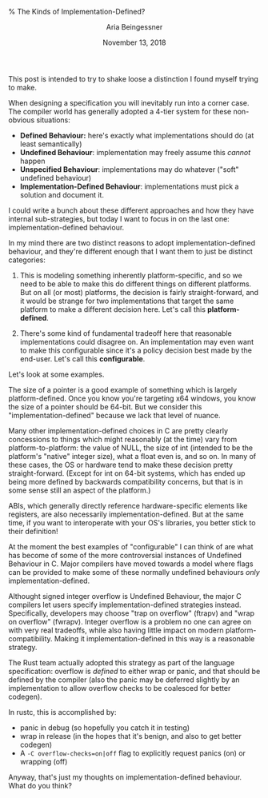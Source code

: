% The Kinds of Implementation-Defined?

<header>
    <p class="author">Aria Beingessner</p>
    <p class="date">November 13, 2018</p>
</header>

This post is intended to try to shake loose a distinction I found myself trying to make.

When designing a specification you will inevitably run into a corner case. The compiler world has generally adopted a 4-tier system for these non-obvious situations:

* **Defined Behaviour:** here's exactly what implementations should do (at least semantically)
* **Undefined Behaviour**: implementation may freely assume this *cannot* happen
* **Unspecified Behaviour**: implementations may do whatever ("soft" undefined behaviour)
* **Implementation-Defined Behaviour**: implementations must pick a solution and document it.

I could write a bunch about these different approaches and how they have internal sub-strategies, but today I want to focus in on the last one: implementation-defined behaviour.

In my mind there are two distinct reasons to adopt implementation-defined behaviour, and they're different enough that I want them to just be distinct categories:

1. This is modeling something inherently platform-specific, and so we need to be able to make this do different things on different platforms. But on all (or most) platforms, the decision is fairly straight-forward, and it would be strange for two implementations that target the same platform to make a different decision here. Let's call this **platform-defined**.

2. There's some kind of fundamental tradeoff here that reasonable implementations could disagree on. An implementation may even want to make this configurable since it's a policy decision best made by the end-user. Let's call this **configurable**.

Let's look at some examples.

The size of a pointer is a good example of something which is largely platform-defined. Once you know you're targeting x64 windows, you know the size of a pointer should be 64-bit. But we consider this "implementation-defined" because we lack that level of nuance.

Many other implementation-defined choices in C are pretty clearly concessions to things which might reasonably (at the time) vary from platform-to-platform: the value of NULL, the size of int (intended to be the platform's "native" integer size), what a float even is, and so on. In many of these cases, the OS or hardware tend to make these decision pretty straight-forward. (Except for int on 64-bit systems, which has ended up being more defined by backwards compatibility concerns, but that is in some sense still an aspect of the platform.)

ABIs, which generally directly reference hardware-specific elements like registers, are also necessarily implementation-defined. But at the same time, if you want to interoperate with your OS's libraries, you better stick to their definition!

At the moment the best examples of "configurable" I can think of are what has become of some of the more controversial instances of Undefined Behaviour in C. Major compilers have moved towards a model where flags can be provided to make some of these normally undefined behaviours *only* implementation-defined.

Althought signed integer overflow is Undefined Behaviour, the major C compilers let users specify implementation-defined strategies instead. Specifically, developers may choose "trap on overflow" (ftrapv) and "wrap on overflow" (fwrapv). Integer overflow is a problem no one can agree on with very real tradeoffs, while also having little impact on modern platform-compatibility. Making it implementation-defined in this way is a reasonable strategy.

The Rust team actually adopted this strategy as part of the language specification: overflow is *defined* to either wrap or panic, and that should be defined by the compiler (also the panic may be deferred slightly by an implementation to allow overflow checks to be coalesced for better codegen).

In rustc, this is accomplished by:

* panic in debug (so hopefully you catch it in testing)
* wrap in release (in the hopes that it's benign, and also to get better codegen)
* A `-C overflow-checks=on|off` flag to explicitly request panics (on) or wrapping (off)

Anyway, that's just my thoughts on implementation-defined behaviour. What do you think?

